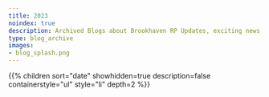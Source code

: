 ```yaml
---
title: 2023
noindex: true
description: Archived Blogs about Brookhaven RP Updates, exciting news, and new findings
type: blog_archive
images:
- blog_splash.png
---
```




{{% children sort="date" showhidden=true description=false containerstyle="ul" style="li"  depth=2 %}}
